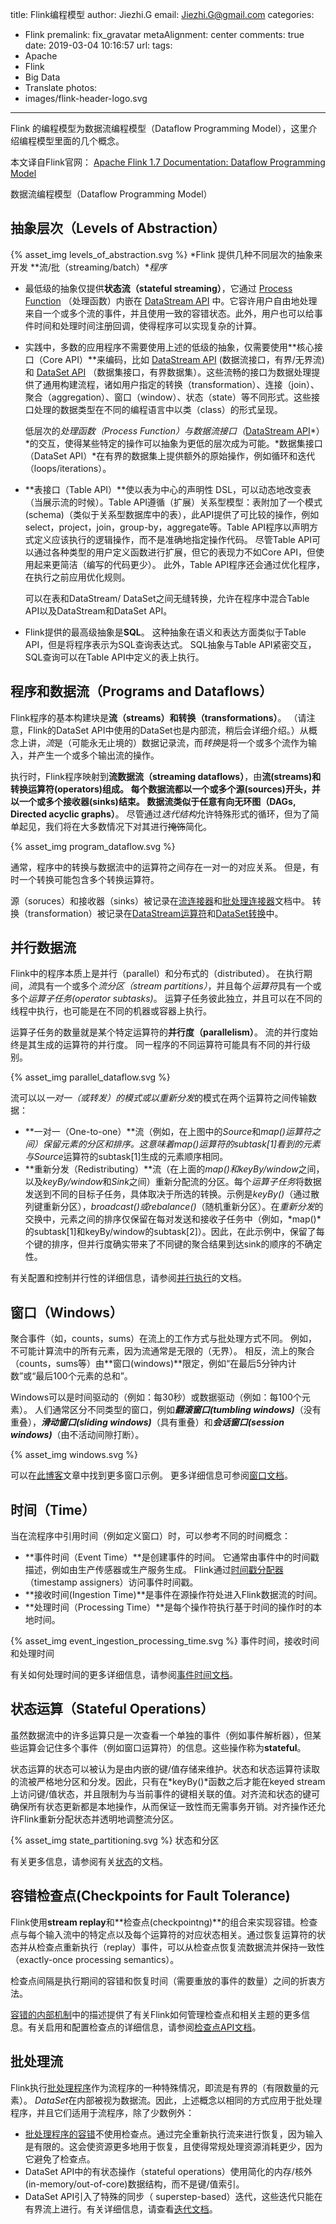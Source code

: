 title: Flink编程模型
author: Jiezhi.G
email: Jiezhi.G@gmail.com
categories:
  - Flink
premalink: fix_gravatar
metaAlignment: center
comments: true
date: 2019-03-04 10:16:57
url:
tags:
  - Apache
  - Flink
  - Big Data
  - Translate
photos:
  - images/flink-header-logo.svg
---

Flink 的编程模型为数据流编程模型（Dataflow Programming Model），这里介绍编程模型里面的几个概念。
<!--more-->

本文译自Flink官网：
[Apache Flink 1.7 Documentation: Dataflow Programming Model](https://ci.apache.org/projects/flink/flink-docs-release-1.7/concepts/programming-model.html)

数据流编程模型（Dataflow Programming Model）

## 抽象层次（Levels of Abstraction）

[](https://www.notion.so/1bd6bd9f543540b7be20ecdd8848cc4e#b8c5801ae50045e0bf336e6ae77542be)
{% asset_img levels_of_abstraction.svg %}
*Flink 提供几种不同层次的抽象来开发 **流/批（streaming/batch）**程序*

- 最低级的抽象仅提供**状态流（stateful streaming）**，它通过 [Process Function](https://ci.apache.org/projects/flink/flink-docs-release-1.7/dev/stream/operators/process_function.html) （处理函数）内嵌在 [DataStream API](https://ci.apache.org/projects/flink/flink-docs-release-1.7/dev/datastream_api.html) 中。它容许用户自由地处理来自一个或多个流的事件，并且使用一致的容错状态。此外，用户也可以给事件时间和处理时间注册回调，使得程序可以实现复杂的计算。
- 实践中，多数的应用程序不需要使用上述的低级的抽象，仅需要使用**核心接口（Core API）**来编码，比如 [DataStream API](https://ci.apache.org/projects/flink/flink-docs-release-1.7/dev/datastream_api.html) (数据流接口，有界/无界流) 和 [DataSet API](https://ci.apache.org/projects/flink/flink-docs-release-1.7/dev/batch/index.html) （数据集接口，有界数据集）。这些流畅的接口为数据处理提供了通用构建流程，诸如用户指定的转换（transformation）、连接（join）、聚合（aggregation）、窗口（window）、状态（state）等不同形式。这些接口处理的数据类型在不同的编程语言中以类（class）的形式呈现。

    低层次的*处理函数（Process Function）*与*数据流接口（*[DataStream API](https://ci.apache.org/projects/flink/flink-docs-release-1.7/dev/datastream_api.html)*）*的交互，使得某些特定的操作可以抽象为更低的层次成为可能。*数据集接口（DataSet API）*在有界的数据集上提供额外的原始操作，例如循环和迭代（loops/iterations）。

- **表接口（Table API）**使以表为中心的声明性 DSL，可以动态地改变表（当展示流的时候）。Table API遵循（扩展）关系型模型：表附加了一个模式(schema)（类似于关系型数据库中的表），此API提供了可比较的操作，例如select，project，join，group-by，aggregate等。Table API程序以声明方式定义应该执行的逻辑操作，而不是准确地指定操作代码。 尽管Table API可以通过各种类型的用户定义函数进行扩展，但它的表现力不如Core API，但使用起来更简洁（编写的代码更少）。 此外，Table API程序还会通过优化程序，在执行之前应用优化规则。

    可以在表和DataStream/ DataSet之间无缝转换，允许在程序中混合Table API以及DataStream和DataSet API。

- Flink提供的最高级抽象是**SQL**。 这种抽象在语义和表达方面类似于Table API，但是将程序表示为SQL查询表达式。 SQL抽象与Table API紧密交互，SQL查询可以在Table API中定义的表上执行。

## 程序和数据流（Programs and Dataflows）

Flink程序的基本构建块是**流（streams）**和**转换（transformations）**。 （请注意，Flink的DataSet API中使用的DataSet也是内部流，稍后会详细介绍。）从概念上讲，*流*是（可能永无止境的）数据记录流，而*转换*是将一个或多个流作为输入，并产生一个或多个输出流的操作。 

执行时，Flink程序映射到**流数据流（streaming dataflows）**，由**流(streams)**和转换**运算符(operators)**组成。 每个数据流都以一个或多个**源(sources)**开头，并以一个或多个**接收器(sinks)**结束。 数据流类似于任意**有向无环图（DAGs, Directed acyclic graphs）**。 尽管通过*迭代结构*允许特殊形式的循环，但为了简单起见，我们将在大多数情况下对其进行~~掩饰~~简化。

{% asset_img program_dataflow.svg %}

通常，程序中的转换与数据流中的运算符之间存在一对一的对应关系。 但是，有时一个转换可能包含多个转换运算符。

源（soruces）和接收器（sinks）被记录在[流连接器](https://ci.apache.org/projects/flink/flink-docs-release-1.7/dev/connectors/index.html)和[批处理连接器](https://ci.apache.org/projects/flink/flink-docs-release-1.7/dev/batch/connectors.html)文档中。 转换（transformation）被记录在[DataStream运算符](https://ci.apache.org/projects/flink/flink-docs-release-1.7/dev/stream/operators/index.html)和[DataSet转换](https://ci.apache.org/projects/flink/flink-docs-release-1.7/dev/batch/dataset_transformations.html)中。

## 并行数据流

Flink中的程序本质上是并行（parallel）和分布式的（distributed）。 在执行期间，*流*具有一个或多个*流分区（stream partitions）*，并且每个*运算符*具有一个或多个*运算子任务(operator subtasks)*。 运算子任务彼此独立，并且可以在不同的线程中执行，也可能是在不同的机器或容器上执行。

运算子任务的数量就是某个特定运算符的**并行度（parallelism）**。 流的并行度始终是其生成的运算符的并行度。 同一程序的不同运算符可能具有不同的并行级别。

{% asset_img parallel_dataflow.svg %}

流可以以*一对一（或转发）*的模式或以*重新分发*的模式在两个运算符之间传输数据：

- **一对一（One-to-one）**流（例如，在上图中的*Source*和*map()*运算符之间）保留元素的分区和排序。这意味着*map()*运算符的subtask[1]看到的元素与*Source*运算符的subtask[1]生成的元素顺序相同。
- **重新分发（Redistributing）**流（在上面的*map()*和*keyBy/window*之间，以及*keyBy/window*和*Sink*之间）重新分配流的分区。每个*运算子任务*将数据发送到不同的目标子任务，具体取决于所选的转换。示例是*keyBy()*（通过散列键重新分区），*broadcast()*或*rebalance()*（随机重新分区）。在*重新分发*的交换中，元素之间的排序仅保留在每对发送和接收子任务中（例如，*map()*的subtask[1]和keyBy/window的subtask[2]）。因此，在此示例中，保留了每个键的排序，但并行度确实带来了不同键的聚合结果到达sink的顺序的不确定性。

有关配置和控制并行性的详细信息，请参阅[并行执行](https://ci.apache.org/projects/flink/flink-docs-release-1.7/dev/parallel.html)的文档。

## 窗口（Windows）

聚合事件（如，counts，sums）在流上的工作方式与批处理方式不同。 例如，不可能计算流中的所有元素，因为流通常是无限的（无界）。 相反，流上的聚合（counts，sums等）由**窗口(windows)**限定，例如“在最后5分钟内计数”或“最后100个元素的总和”。

Windows可以是时间驱动的（例如：每30秒）或数据驱动（例如：每100个元素）。 人们通常区分不同类型的窗口，例如***翻滚窗口(tumbling windows)***（没有重叠），***滑动窗口(sliding windows)***（具有重叠）和***会话窗口(session windows)***（由不活动间隙打断）。

{% asset_img windows.svg %}

可以在[此博客](https://flink.apache.org/news/2015/12/04/Introducing-windows.html)文章中找到更多窗口示例。 更多详细信息可参阅[窗口文档](https://ci.apache.org/projects/flink/flink-docs-release-1.7/dev/stream/operators/windows.html)。

## 时间（Time）

当在流程序中引用时间（例如定义窗口）时，可以参考不同的时间概念：

- **事件时间（Event Time）**是创建事件的时间。 它通常由事件中的时间戳描述，例如由生产传感器或生产服务生成。 Flink通过[时间戳分配器](https://ci.apache.org/projects/flink/flink-docs-release-1.7/dev/event_timestamps_watermarks.html)（timestamp assigners）访问事件时间戳。
- **接收时间(Ingestion Time)**是事件在源操作符处进入Flink数据流的时间。
- **处理时间（Processing Time）**是每个操作符执行基于时间的操作时的本地时间。

{% asset_img event_ingestion_processing_time.svg %}
事件时间，接收时间和处理时间

有关如何处理时间的更多详细信息，请参阅[事件时间文档](https://ci.apache.org/projects/flink/flink-docs-release-1.7/dev/event_time.html)。

## 状态运算（Stateful Operations）

虽然数据流中的许多运算只是一次查看一个单独的事件（例如事件解析器），但某些运算会记住多个事件（例如窗口运算符）的信息。这些操作称为**stateful**。

状态运算的状态可以被认为是由内嵌的键/值存储来维护。状态和状态运算符读取的流被严格地分区和分发。因此，只有在*keyBy()*函数之后才能在keyed stream上访问键/值状态，并且限制为与当前事件的键相关联的值。对齐流和状态的键可确保所有状态更新都是本地操作，从而保证一致性而无需事务开销。对齐操作还允许Flink重新分配状态并透明地调整流分区。

{% asset_img state_partitioning.svg %}
状态和分区

有关更多信息，请参阅有关[状态](https://ci.apache.org/projects/flink/flink-docs-release-1.7/dev/stream/state/index.html)的文档。

## 容错检查点(Checkpoints for Fault Tolerance)

Flink使用**stream replay**和**检查点(checkpointng)**的组合来实现容错。检查点与每个输入流中的特定点以及每个运算符的对应状态相关。通过恢复运算符的状态并从检查点重新执行（replay）事件，可以从检查点恢复流数据流并保持一致性（exactly-once processing semantics）。

检查点间隔是执行期间的容错和恢复时间（需要重放的事件的数量）之间的折衷方法。

[容错的内部机制](https://ci.apache.org/projects/flink/flink-docs-release-1.7/internals/stream_checkpointing.html)中的描述提供了有关Flink如何管理检查点和相关主题的更多信息。有关启用和配置检查点的详细信息，请参阅[检查点API文档](https://ci.apache.org/projects/flink/flink-docs-release-1.7/dev/stream/state/checkpointing.html)。

## 批处理流

Flink执行[批处理程序](https://ci.apache.org/projects/flink/flink-docs-release-1.7/dev/batch/index.html)作为流程序的一种特殊情况，即流是有界的（有限数量的元素）。 *DataSet*在内部被视为数据流。因此，上述概念以相同的方式应用于批处理程序，并且它们适用于流程序，除了少数例外：

- [批处理程序的容错](https://ci.apache.org/projects/flink/flink-docs-release-1.7/dev/batch/fault_tolerance.html)不使用检查点。通过完全重新执行流来进行恢复，因为输入是有限的。这会使资源更多地用于恢复，且使得常规处理资源消耗更少，因为它避免了检查点。
- DataSet API中的有状态操作（stateful operations）使用简化的内存/核外(in-memory/out-of-core)数据结构，而不是键/值索引。
- DataSet API引入了特殊的同步（ superstep-based）迭代，这些迭代只能在有界流上进行。有关详细信息，请查看[迭代文档](https://ci.apache.org/projects/flink/flink-docs-release-1.7/dev/batch/iterations.html)。
